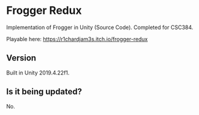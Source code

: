 # Frogger Redux
Implementation of Frogger in Unity (Source Code). Completed for CSC384.

Playable here: https://r1chardjam3s.itch.io/frogger-redux

## Version
Built in Unity 2019.4.22f1.

## Is it being updated?
No.
